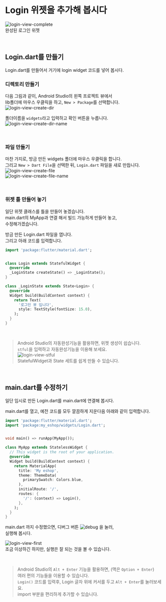 # Login 위젯을 추가해 봅시다
![login-view-complete](images/login-view-complete.png)  
완성된 로그인 위젯

&nbsp;  
## Login.dart를 만들기
Login.dart를 만들어서 거기에 login widget 코드를 넣어 봅시다.  

### 디렉토리 만들기
다음 그림과 같이, Android Studio의 왼쪽 프로젝트 뷰에서  
lib폴더에 마우스 우클릭을 하고, `New > Package`를 선택합니다.  
![login-view-create-dir](images/login-view-create-dir.png)  

폴더이름을 `widgets`라고 입력하고 확인 버튼을 누릅니다.  
![login-view-create-dir-name](images/login-view-create-dir-name.png)  

&nbsp;  
### 파일 만들기
마찬 가지로, 방금 만든 widgets 폴더에 마우스 우클릭을 합니다.  
그리고 `New > Dart File`을 선택한 뒤, `Login.dart` 파일을 새로 만듭니다.  
![login-view-create-file](images/login-view-create-file.png)  
![login-view-create-file-name](images/login-view-create-file-name.png)  

&nbsp;  
### 위젯 틀 만들어 놓기
일단 위젯 클래스를 틀을 만들어 놓겠습니다.  
main.dart의 MyApp과 연결 해서 빌드 가능하게 만들어 놓고,  
수정해가겠습니다.  

방금 만든 Login.dart 파일을 엽니다.  
그리고 아래 코드를 입력합니다.  
``` dart
import 'package:flutter/material.dart';


class Login extends StatefulWidget {
  @override
  _LoginState createState() => _LoginState();
}

class _LoginState extends State<Login> {
  @override
  Widget build(BuildContext context) {
    return Text(
      '로그인 뷰 입니다',
      style: TextStyle(fontSize: 15.0),
    );
  }
}
```
&nbsp;  
> Android Studio의 자동완성기능을 활용하면, 위젯 생성이 쉽습니다.  
> `stful`을 입력하고 자동완성기능을 이용해 보세요.  
> ![login-view-stful](images/login-view-stful.png)  
> StatefulWidget과 State 세트를 쉽게 만들 수 있습니다.  

&nbsp;  
## main.dart를 수정하기
일단 임시로 만든 Login.dart를 main.dart에 연결해 봅시다.  

main.dart를 열고, 예전 코드를 모두 깔끔하게 지운다음 아래와 같이 입력합니다.  
``` dart
import 'package:flutter/material.dart';
import 'package:my_eshop/widgets/Login.dart';


void main() => runApp(MyApp());

class MyApp extends StatelessWidget {
  // This widget is the root of your application.
  @override
  Widget build(BuildContext context) {
    return MaterialApp(
      title: 'My eshop',
      theme: ThemeData(
        primarySwatch: Colors.blue,
      ),
      initialRoute: '/',
      routes: {
        '/': (context) => Login(),
      },
    );
  }
}
```
main.dart 까지 수정했으면, 디버그 버튼 ![debug](images/debug.png) 을 눌러,  
실행해 봅시다.  

![login-view-first](images/login-view-first.png)  
조금 이상하긴 하지만, 실행은 잘 되는 것을 볼 수 있습니다.  

&nbsp;  
> Android Studio의 `Alt + Enter` 기능을 활용하면, (맥은 `Option + Enter`)  
> 여러 편의 기능들을 이용할 수 있습니다.  
> `Login()` 코드를 입력후, Login 글자 위에 커서를 두고 `Alt + Enter`를 눌러보세요.  
> import 부분을 편리하게 추가할 수 있습니다.  